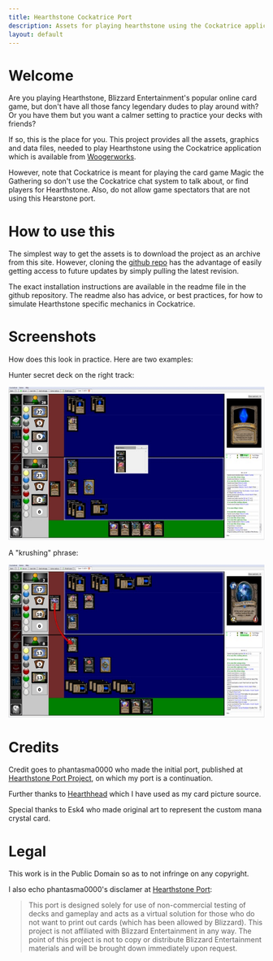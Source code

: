 ```yaml
---
title: Hearthstone Cockatrice Port
description: Assets for playing hearthstone using the Cockatrice application
layout: default
---
```


# Welcome

Are you playing Hearthstone, Blizzard Entertainment's popular online card game,
but don't have all those fancy legendary dudes to play around with? Or you 
have them but you want a calmer setting to practice your decks with friends?

If so, this is the place for you. This project provides all the assets,
graphics and data files, needed to play Hearthstone using the Cockatrice
application which is available from [Woogerworks](http://woogerworks.com/).

However, note that Cockatrice is meant for playing the card game Magic the
Gathering so don't use the Cockatrice chat system to talk about, or find
players for Hearthstone. Also, do not allow game spectators that are not using
this Hearstone port.

# How to use this

The simplest way to get the assets is to download the project as an archive
from this site. However, cloning the [github repo][repo] has the advantage of
easily getting access to future updates by simply pulling the latest revision.

The exact installation instructions are available in the readme file in the
github repository. The readme also has advice, or best practices, for how to
simulate Hearthstone specific mechanics in Cockatrice.

# Screenshots

How does this look in practice. Here are two examples:

Hunter secret deck on the right track:

![screenshot][1]

A "krushing" phrase:

![screenshot][2]

[1]: images/Screenshot1.jpg
[2]: images/Screenshot2.jpg

# Credits

Credit goes to phantasma0000 who made the initial port, published at
[Hearthstone Port Project][hsp], on which my
port is a continuation.

Further thanks to [Hearthhead](http://hearthhead.com/) which I have used as my
card picture source.

Special thanks to Esk4 who made original art to represent the custom mana
crystal card.

# Legal

This work is in the Public Domain so as to not infringe on any copyright.

I also echo phantasma0000's disclamer at [Hearthstone Port][hsp]:

> This port is designed solely for use of non-commercial testing of decks and
gameplay and acts as a virtual solution for those who do not want to print out
cards (which has been allowed by Blizzard). This project is not affiliated with
Blizzard Entertainment in any way.  The point of this project is not to copy or
distribute Blizzard Entertainment materials and will be brought down
immediately upon request.

[repo]: https://github.com/rogernorling/hearthstone-cockatrice
[hsp]: http://hearthstoneport.wordpress.com/
